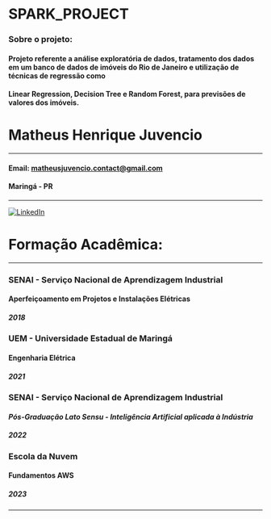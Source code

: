 # SPARK_PROJECT

### Sobre o projeto:
#### Projeto referente a análise exploratória de dados, tratamento dos dados em um banco de dados de imóveis do Rio de Janeiro e utilização de técnicas de regressão como  
#### Linear Regression, Decision Tree e Random Forest, para previsões de valores dos imóveis.

# **Matheus Henrique Juvencio**
*** 
#### Email: matheusjuvencio.contact@gmail.com
#### Maringá - PR
***
[![LinkedIn](https://img.shields.io/badge/linkedin-%230077B5.svg?style=for-the-badge&logo=linkedin&logoColor=white&link=https://www.linkedin.com/in/matheus-henrique-88ba1b175/)](https://www.linkedin.com/in/juvencio-matheus/) 

# Formação Acadêmica:

***
###   SENAI - Serviço Nacional de Aprendizagem Industrial
####  Aperfeiçoamento em Projetos e Instalações Elétricas
##### 2018

###   UEM - Universidade Estadual de Maringá 
####   Engenharia Elétrica
##### 2021 

###   SENAI - Serviço Nacional de Aprendizagem Industrial
#### *Pós-Graduação Lato Sensu - Inteligência Artificial aplicada à Indústria*
##### 2022

###   Escola da Nuvem
#### Fundamentos AWS
##### 2023
***
